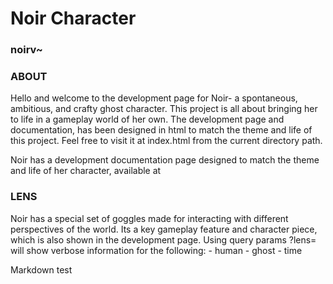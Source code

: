 # Noir Character
### noirv~

### ABOUT
Hello and welcome to the development page for Noir- a spontaneous, ambitious, and crafty ghost character. This project is all about bringing her to life in a gameplay world of her own. 
The development page and documentation, has been designed in html to match the theme and life of this project. Feel free to visit it at index.html from the current directory path.

Noir has a development documentation page designed to match the theme and life of her character, available at 

### LENS
Noir has a special set of goggles made for interacting with different perspectives of the world. Its a key gameplay feature and character piece, which is also shown in the development page. Using query params ?lens=<lens name> will show verbose information for the following:
	- human
	- ghost
	- time

<a>Markdown test</a>
